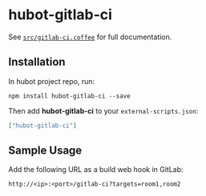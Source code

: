 # hubot-gitlab-ci

See [`src/gitlab-ci.coffee`](src/gitlab-ci.coffee) for full documentation.

## Installation

In hubot project repo, run:

`npm install hubot-gitlab-ci --save`

Then add **hubot-gitlab-ci** to your `external-scripts.json`:

```json
["hubot-gitlab-ci"]
```

## Sample Usage

Add the following URL as a build web hook in GitLab:

```
http://<ip>:<port>/gitlab-ci?targets=room1,room2
```
